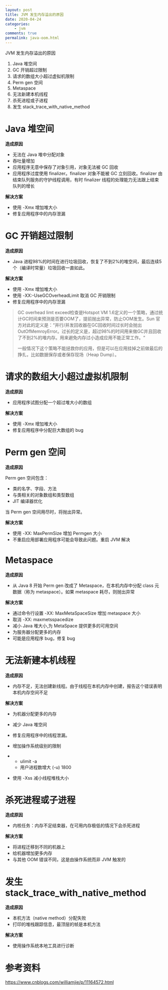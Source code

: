 ```yaml
---
layout: post
title: JVM 发生内存溢出的原因
date: 2020-04-24
categories:
    - jvm
comments: true
permalink: java-oom.html
---
```


JVM 发生内存溢出的原因

1. Java 堆空间
2. GC 开销超过限制
3. 请求的数组大小超过虚拟机限制
4. Perm gen 空间
5. Metaspace
6. 无法新建本机线程
7. 杀死进程或子进程
8. 发生 stack_trace_with_native_method

# Java 堆空间

**造成原因**

- 无法在 Java 堆中分配对象
- 吞吐量增加
- 应用程序无意中保存了对象引用，对象无法被 GC 回收
- 应用程序过度使用 finalizer。finalizer 对象不能被 GC 立刻回收。finalizer 由结束队列服务的守护线程调用，有时 finalizer 线程的处理能力无法跟上结束队列的增长

**解决方案**

- 使用 -Xmx 增加堆大小
- 修复应用程序中的内存泄漏

# GC 开销超过限制

**造成原因**

- Java 进程98%的时间在进行垃圾回收，恢复了不到2%的堆空间，最后连续5个（编译时常量）垃圾回收一直如此。

**解决方案**

- 使用 -Xmx 增加堆大小
- 使用 -XX:-UseGCOverheadLimit 取消 GC 开销限制
- 修复应用程序中的内存泄漏

> GC overhead limt exceed检查是Hotspot VM 1.6定义的一个策略，通过统计GC时间来预测是否要OOM了，提前抛出异常，防止OOM发生。Sun 官方对此的定义是：“并行/并发回收器在GC回收时间过长时会抛出OutOfMemroyError。过长的定义是，超过98%的时间用来做GC并且回收了不到2%的堆内存。用来避免内存过小造成应用不能正常工作。“
>
> 一般情况下这个策略不能拯救你的应用，但是可以在应用挂掉之前做最后的挣扎，比如数据保存或者保存现场（Heap Dump）。

# 请求的数组大小超过虚拟机限制

**造成原因**

- 应用程序试图分配一个超过堆大小的数组

**解决方案**

- 使用 -Xmx 增加堆大小
- 修复应用程序中分配巨大数组的 bug

# Perm gen 空间

**造成原因**

Perm gen 空间包含：

- 类的名字、字段、方法
- 与类相关的对象数组和类型数组
- JIT 编译器优化

当 Perm gen 空间用尽时，将抛出异常。

**解决方案**

- 使用 -XX: MaxPermSize 增加 Permgen 大小
- 不重启应用部署应用程序可能会导致此问题。重启 JVM 解决

# Metaspace

**造成原因**

- 从 Java 8 开始 Perm gen 改成了 Metaspace，在本机内存中分配 class 元数据（称为 metaspace）。如果 metaspace 耗尽，则抛出异常

**解决方案**

- 通过命令行设置 -XX: MaxMetaSpaceSize 增加 metaspace 大小
- 取消 -XX: maxmetsspacedize
- 减小 Java 堆大小,为 MetaSpace 提供更多的可用空间
- 为服务器分配更多的内存
- 可能是应用程序 bug，修复 bug

# 无法新建本机线程

**造成原因**

- 内存不足，无法创建新线程。由于线程在本机内存中创建，报告这个错误表明本机内存空间不足

**解决方案**

- 为机器分配更多的内存

- 减少 Java 堆空间

- 修复应用程序中的线程泄漏。

- 增加操作系统级别的限制

- - ulimit -a
  - 用户进程数增大 (-u) 1800

- 使用 -Xss 减小线程堆栈大小

# 杀死进程或子进程

**造成原因**

- 内核任务：内存不足结束器，在可用内存极低的情况下会杀死进程

**解决方案**

- 将进程迁移到不同的机器上
- 给机器增加更多内存
- 与其他 OOM 错误不同，这是由操作系统而非 JVM 触发的

# 发生 stack_trace_with_native_method

**造成原因**

- 本机方法（native method）分配失败
- 打印的堆栈跟踪信息，最顶层的帧是本机方法

**解决方案**

- 使用操作系统本地工具进行诊断

# 参考资料

https://www.cnblogs.com/williamjie/p/11164572.html